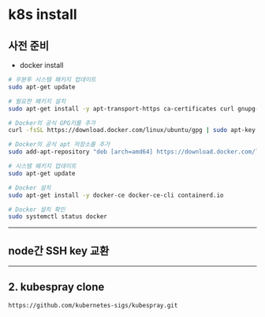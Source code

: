 # k8s install

## 사전 준비
- docker install
```bash
# 우분투 시스템 패키지 업데이트
sudo apt-get update

# 필요한 패키지 설치
sudo apt-get install -y apt-transport-https ca-certificates curl gnupg-agent software-properties-common

# Docker의 공식 GPG키를 추가
curl -fsSL https://download.docker.com/linux/ubuntu/gpg | sudo apt-key add -

# Docker의 공식 apt 저장소를 추가
sudo add-apt-repository "deb [arch=amd64] https://download.docker.com/linux/ubuntu $(lsb_release -cs) stable"

# 시스템 패키지 업데이트
sudo apt-get update

# Docker 설치
sudo apt-get install -y docker-ce docker-ce-cli containerd.io

# Docker 설치 확인
sudo systemctl status docker
```
---
## node간 SSH key 교환
---
## 2. kubespray clone
```bash
https://github.com/kubernetes-sigs/kubespray.git
```
